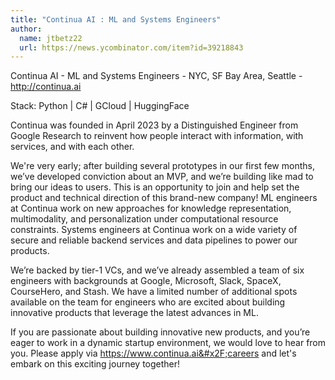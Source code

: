 ```yaml
---
title: "Continua AI : ML and Systems Engineers"
author:
  name: jtbetz22
  url: https://news.ycombinator.com/item?id=39218843
---
```

Continua AI - ML and Systems Engineers - NYC, SF Bay Area, Seattle - <a href="http:&#x2F;&#x2F;continua.ai" rel="nofollow">http:&#x2F;&#x2F;continua.ai</a>

Stack: Python | C# | GCloud | HuggingFace

Continua was founded in April 2023 by a Distinguished Engineer from Google Research to reinvent how people interact with information, with services, and with each other.

We&#x27;re very early; after building several prototypes in our first few months, we’ve developed conviction about an MVP, and we’re building like mad to bring our ideas to users. This is an opportunity to join and help set the product and technical direction of this brand-new company! ML engineers at Continua work on new approaches for knowledge representation, multimodality, and personalization under computational resource constraints. Systems engineers at Continua work on a wide variety of secure and reliable backend services and data pipelines to power our products.

We’re backed by tier-1 VCs, and we’ve already assembled a team of six engineers with backgrounds at Google, Microsoft, Slack, SpaceX, CourseHero, and Stash. We have a limited number of additional spots available on the team for engineers who are excited about building innovative products that leverage the latest advances in ML.

If you are passionate about building innovative new products, and you’re eager to work in a dynamic startup environment, we would love to hear from you. Please apply via  <a href="https:&#x2F;&#x2F;www.continua.ai&#x2F;careers" rel="nofollow">https:&#x2F;&#x2F;www.continua.ai&#x2F;careers</a> and let&#x27;s embark on this exciting journey together!
